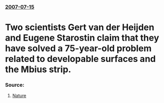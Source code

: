 ### [2007-07-15](/news/2007/07/15/index.md)

#  Two scientists Gert van der Heijden and Eugene Starostin claim that they have solved a 75-year-old problem related to developable surfaces and the Mbius strip. 




### Source:

1. [Nature](http://www.nature.com/news/2007/070709/full/070709-16.html)
